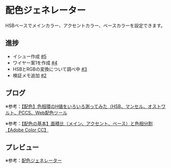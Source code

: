 # 配色ジェネレーター

HSBベースでメインカラー、アクセントカラー、ベースカラーを設定できます。

## 進捗

* イシュー作成 [#5](https://github.com/ryo-i/color-scheme-generator/issues/5)
* ワイヤー案1を作成 [#4](https://github.com/ryo-i/color-scheme-generator/issues/4#issuecomment-846516848)
* HSBとRGBの変換について調べ中 [#3](https://github.com/ryo-i/color-scheme-generator/issues/3)
* 検証メモ追加 [#2](https://github.com/ryo-i/color-scheme-generator/issues/2#issuecomment-846389975)


## ブログ

※参考：[【配色】色相環のH値をいろいろ測ってみた（HSB、マンセル、オストワルト、PCCS、Web配色ツール](https://www.i-ryo.com/entry/2019/02/24/211711)

※参考：[【配色の基本】面積比（メイン、アクセント、ベース）と色相分割【Adobe Color CC】](https://www.i-ryo.com/entry/2019/02/28/215606)

## プレビュー

※参考：[配色ジェネレーター](https://color-scheme-generator.vercel.app)